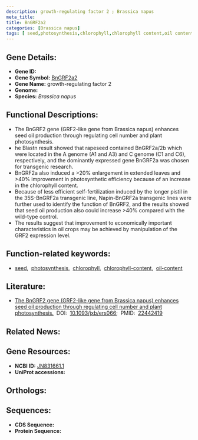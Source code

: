 ```yaml
---
description: growth-regulating factor 2 ; Brassica napus
meta_title:
title: BnGRF2a2
categories: [Brassica napus]
tags: [ seed,photosynthesis,chlorophyll,chlorophyll content,oil content ]
---
```


## Gene Details:
- **Gene ID:** []()
- **Gene Symbol:** <u>BnGRF2a2</u>
- **Gene Name:** growth-regulating factor 2
- **Genome:** []()
- **Species:** *Brassica napus*

## Functional Descriptions:
   - The BnGRF2 gene (GRF2-like gene from Brassica napus) enhances seed oil production through regulating cell number and plant photosynthesis.
   - he Blastn result showed that rapeseed contained BnGRF2a/2b which were located in the A genome (A1 and A3) and C genome (C1 and C6), respectively, and the dominantly expressed gene BnGRF2a was chosen for transgenic research.
   - BnGRF2a also induced a >20% enlargement in extended leaves and >40% improvement in photosynthetic efficiency because of an increase in the chlorophyll content.
   - Because of less efficient self-fertilization induced by the longer pistil in the 35S-BnGRF2a transgenic line, Napin-BnGRF2a transgenic lines were further used to identify the function of BnGRF2, and the results showed that seed oil production also could increase >40% compared with the wild-type control.
   - The results suggest that improvement to economically important characteristics in oil crops may be achieved by manipulation of the GRF2 expression level.

## Function-related keywords:
   - [seed](/tags/seed/),&nbsp;&nbsp;[photosynthesis](/tags/photosynthesis/),&nbsp;&nbsp;[chlorophyll](/tags/chlorophyll/),&nbsp;&nbsp;[chlorophyll-content](/tags/chlorophyll-content/),&nbsp;&nbsp;[oil-content](/tags/oil-content/)

## Literature:
   - [The BnGRF2 gene (GRF2-like gene from Brassica napus) enhances seed oil production through regulating cell number and plant photosynthesis.](https://doi.org/10.1093/jxb/ers066)&nbsp;&nbsp;DOI:&nbsp;&nbsp;[10.1093/jxb/ers066](https://doi.org/10.1093/jxb/ers066);&nbsp;&nbsp;PMID:&nbsp;&nbsp;[22442419](https://pubmed.ncbi.nlm.nih.gov/22442419/)

## Related News:

## Gene Resources:
- **NCBI ID:**  [JN831661.1](https://www.ncbi.nlm.nih.gov/gene/?term=JN831661.1)
- **UniProt accessions:**  [](https://www.uniprot.org/uniprotkb//entry)

## Orthologs:

## Sequences:
- **CDS Sequence:**
- **Protein Sequence:**

